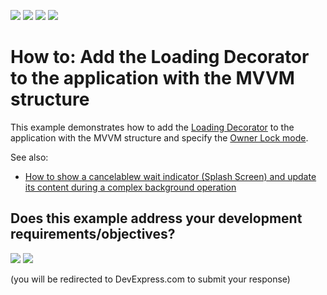 <!-- default badges list -->
![](https://img.shields.io/endpoint?url=https://codecentral.devexpress.com/api/v1/VersionRange/139852753/17.2.8%2B)
[![](https://img.shields.io/badge/Open_in_DevExpress_Support_Center-FF7200?style=flat-square&logo=DevExpress&logoColor=white)](https://supportcenter.devexpress.com/ticket/details/T830561)
[![](https://img.shields.io/badge/📖_How_to_use_DevExpress_Examples-e9f6fc?style=flat-square)](https://docs.devexpress.com/GeneralInformation/403183)
[![](https://img.shields.io/badge/💬_Leave_Feedback-feecdd?style=flat-square)](#does-this-example-address-your-development-requirementsobjectives)
<!-- default badges end -->
# How to: Add the Loading Decorator to the application with the MVVM structure

This example demonstrates how to add the [Loading Decorator](https://documentation.devexpress.com/WPF/DevExpress.Xpf.Core.LoadingDecorator.class) to the application with the MVVM structure and specify the [Owner Lock mode](https://documentation.devexpress.com/WPF/DevExpress.Xpf.Core.LoadingDecorator.OwnerLock.property).

See also:
* [How to show a cancelablew wait indicator (Splash Screen) and update its content during a complex background operation](https://github.com/DevExpress-Examples/How-to-show-a-cancelable-Splash-Screen-and-update-its-content-during-a-complex-background-operation)
<!-- feedback -->
## Does this example address your development requirements/objectives?

[<img src="https://www.devexpress.com/support/examples/i/yes-button.svg"/>](https://www.devexpress.com/support/examples/survey.xml?utm_source=github&utm_campaign=wpf-display-loading-decorator-in-manual-mode-with-mvvm&~~~was_helpful=yes) [<img src="https://www.devexpress.com/support/examples/i/no-button.svg"/>](https://www.devexpress.com/support/examples/survey.xml?utm_source=github&utm_campaign=wpf-display-loading-decorator-in-manual-mode-with-mvvm&~~~was_helpful=no)

(you will be redirected to DevExpress.com to submit your response)
<!-- feedback end -->
